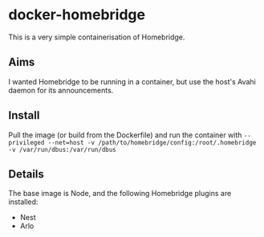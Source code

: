# docker-homebridge

This is a very simple containerisation of Homebridge.

## Aims

I wanted Homebridge to be running in a container, but use the host's Avahi daemon for its announcements.

## Install

Pull the image (or build from the Dockerfile) and run the container with ```--privileged --net=host -v /path/to/homebridge/config:/root/.homebridge -v /var/run/dbus:/var/run/dbus```

## Details

The base image is Node, and the following Homebridge plugins are installed:

 * Nest
 * Arlo
